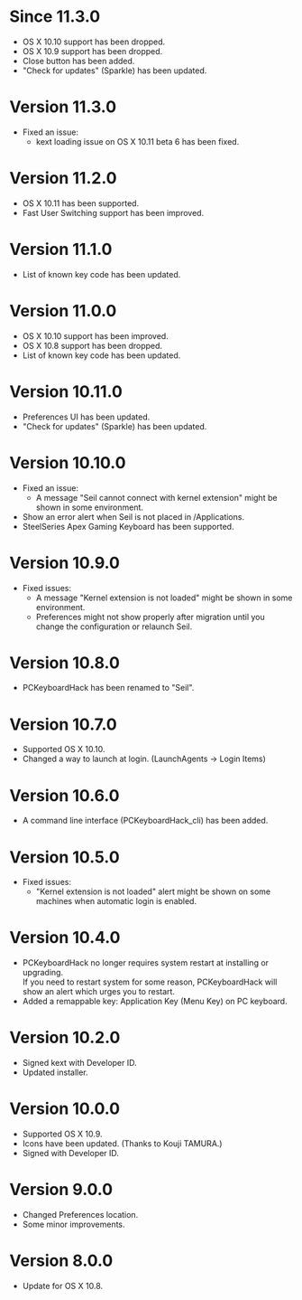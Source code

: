 # Since 11.3.0

* OS X 10.10 support has been dropped.
* OS X 10.9 support has been dropped.
* Close button has been added.
* "Check for updates" (Sparkle) has been updated.


# Version 11.3.0

* Fixed an issue:
  * kext loading issue on OS X 10.11 beta 6 has been fixed.


# Version 11.2.0

* OS X 10.11 has been supported.
* Fast User Switching support has been improved.


# Version 11.1.0

* List of known key code has been updated.


# Version 11.0.0

* OS X 10.10 support has been improved.
* OS X 10.8 support has been dropped.
* List of known key code has been updated.


# Version 10.11.0

* Preferences UI has been updated.
* "Check for updates" (Sparkle) has been updated.


# Version 10.10.0

* Fixed an issue:
    * A message "Seil cannot connect with kernel extension" might be shown in some environment.
* Show an error alert when Seil is not placed in /Applications.
* SteelSeries Apex Gaming Keyboard has been supported.


# Version 10.9.0

* Fixed issues:
  * A message "Kernel extension is not loaded" might be shown in some environment.
  * Preferences might not show properly after migration until you change the configuration or relaunch Seil.


# Version 10.8.0

* PCKeyboardHack has been renamed to "Seil".


# Version 10.7.0

* Supported OS X 10.10.
* Changed a way to launch at login. (LaunchAgents -> Login Items)


# Version 10.6.0

* A command line interface (PCKeyboardHack_cli) has been added.


# Version 10.5.0

* Fixed issues:
    * "Kernel extension is not loaded" alert might be shown on some machines when automatic login is enabled.


# Version 10.4.0

* PCKeyboardHack no longer requires system restart at installing or upgrading. <br />
  If you need to restart system for some reason, PCKeyboardHack will show an alert which urges you to restart.
* Added a remappable key: Application Key (Menu Key) on PC keyboard.


# Version 10.2.0

* Signed kext with Developer ID.
* Updated installer.


# Version 10.0.0

* Supported OS X 10.9.
* Icons have been updated. (Thanks to Kouji TAMURA.)
* Signed with Developer ID.


# Version 9.0.0

* Changed Preferences location.
* Some minor improvements.


# Version 8.0.0

* Update for OS X 10.8.

